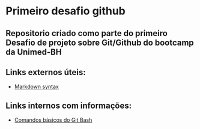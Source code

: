 # Primeiro desafio github
## Repositorio criado como parte do primeiro Desafio de projeto sobre Git/Github do bootcamp da Unimed-BH


## Links externos úteis:
 - [Markdown syntax](https://www.markdownguide.org/basic-syntax/)


## Links internos com informações:
 - [Comandos básicos do Git Bash](https://github.com/brunogac/primeiro_desafio_github/blob/main/general_info/git_bash_commands.md)
